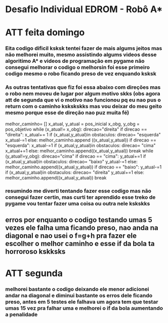 # Desafio Individual EDROM - Robô A*
# ATT feita domingo
### Eita codigo dificil ksksk tentei fazer de mais algums jeitos mas não melhorei muito, mesmo assistindo algums videos desse algoritimo A* e videos de programação em pygame não consegui melhorar o codigo o melhorsin foi esse primeiro codigo mesmo o robo ficando preso de vez enquando ksksk
### As outras tentativas que fiz foi essa abaixo com direções mas o robo nem moveu de lugar por algum motivo skks (obs agora att de segunda que vi o motivo nao funcionou pq eu nao pus o return com o caminho kskskskks mas vou deixar do meu geito mesmo porque esse de direção nao puz muita fé)
 melhor_caminho= []
    x_atual, y_atual = pos_inicial 
    x_obg, y_obg = pos_objetivo
    while (x_atual!= x_obg):
        direcao="direita"
        if direcao == "direita":
            x_atual+= 1
            if (x_atual,y_atual)in obstaculos:
                direcao= "esquerda"
                x_atual-=1
            else:
                melhor_caminho.append ((x_atual,y_atual))
        if direcao == "esquerda":
            x_atual-=1
            if (x_atual,y_atual)in obstaculos:
                direcao= "cima"
                x_atual+=1
            else:
                melhor_caminho.append((x_atual,y_atual))
        break
    while (y_atual!=y_obg):
        direcao="cima"
        if direcao == "cima":
            y_atual+=1
            if (x_atual,y_atual)in obstaculos:
                direcao= "baixo"
                y_atual-=1
            else:
                melhor_caminho.append((x_atual,y_atual))
        if direcao == "baixo":
            y_atual-=1
            if (x_atual,y_atual)in obstaculos:
                direcao= "direita"
                y_atual+=1
            else:
                melhor_caminho.append((x_atual,y_atual))
        break
### resumindo me diverti tentando fazer esse codigo mas não consegui fazer certin, mas curti ter aprendido esse treko de pygame vou tentar fazer uma coisa ou outra nele kskskks
## erros por enquanto o codigo testando umas 5 vezes ele falha uma ficando preso, nao anda na diagonal e nao usei o f=g+h pra fazer ele escolher o melhor caminho e esse if da bola ta horroroso kskksks
# ATT segunda
### melhorei bastante o codigo deixando ele menor adicionei andar na diagonal e diminui bastante os erros dele ficando preso, antes em 5 testes ele falhava um agora tem que testar umas 15 vez pra falhar uma e melhorei o if da bola aumentando a penalidade

